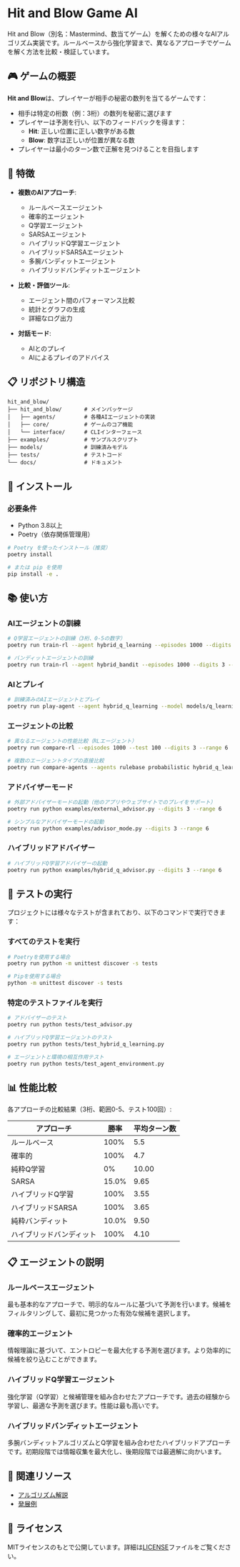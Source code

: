 # Hit and Blow Game AI

Hit and Blow（別名：Mastermind、数当てゲーム）を解くための様々なAIアルゴリズム実装です。ルールベースから強化学習まで、異なるアプローチでゲームを解く方法を比較・検証しています。

## 🎮 ゲームの概要

**Hit and Blow**は、プレイヤーが相手の秘密の数列を当てるゲームです：

- 相手は特定の桁数（例：3桁）の数列を秘密に選びます
- プレイヤーは予測を行い、以下のフィードバックを得ます：
  - **Hit**: 正しい位置に正しい数字がある数
  - **Blow**: 数字は正しいが位置が異なる数
- プレイヤーは最小のターン数で正解を見つけることを目指します

## 🚀 特徴

- **複数のAIアプローチ**:
  - ルールベースエージェント
  - 確率的エージェント
  - Q学習エージェント
  - SARSAエージェント
  - ハイブリッドQ学習エージェント
  - ハイブリッドSARSAエージェント
  - 多腕バンディットエージェント
  - ハイブリッドバンディットエージェント

- **比較・評価ツール**:
  - エージェント間のパフォーマンス比較
  - 統計とグラフの生成
  - 詳細なログ出力

- **対話モード**:
  - AIとのプレイ
  - AIによるプレイのアドバイス

## 📋 リポジトリ構造

```
hit_and_blow/
├── hit_and_blow/       # メインパッケージ
│   ├── agents/         # 各種AIエージェントの実装
│   ├── core/           # ゲームのコア機能
│   └── interface/      # CLIインターフェース
├── examples/           # サンプルスクリプト
├── models/             # 訓練済みモデル
├── tests/              # テストコード
└── docs/               # ドキュメント
```

## 🔧 インストール

### 必要条件
- Python 3.8以上
- Poetry（依存関係管理用）

```bash
# Poetry を使ったインストール（推奨）
poetry install

# または pip を使用
pip install -e .
```

## 📚 使い方

### AIエージェントの訓練

```bash
# Q学習エージェントの訓練（3桁、0-5の数字）
poetry run train-rl --agent hybrid_q_learning --episodes 1000 --digits 3 --range 6

# バンディットエージェントの訓練
poetry run train-rl --agent hybrid_bandit --episodes 1000 --digits 3 --range 6
```

### AIとプレイ

```bash
# 訓練済みのAIエージェントとプレイ
poetry run play-agent --agent hybrid_q_learning --model models/q_learning_model.pkl
```

### エージェントの比較

```bash
# 異なるエージェントの性能比較（RLエージェント）
poetry run compare-rl --episodes 1000 --test 100 --digits 3 --range 6

# 複数のエージェントタイプの直接比較
poetry run compare-agents --agents rulebase probabilistic hybrid_q_learning --games 10 --digits 3 --range 6 --verbose
```

### アドバイザーモード

```bash
# 外部アドバイザーモードの起動（他のアプリやウェブサイトでのプレイをサポート）
poetry run python examples/external_advisor.py --digits 3 --range 6

# シンプルなアドバイザーモードの起動
poetry run python examples/advisor_mode.py --digits 3 --range 6
```

### ハイブリッドアドバイザー

```bash
# ハイブリッドQ学習アドバイザーの起動
poetry run python examples/hybrid_q_advisor.py --digits 3 --range 6
```

## 🧪 テストの実行

プロジェクトには様々なテストが含まれており、以下のコマンドで実行できます：

### すべてのテストを実行

```bash
# Poetryを使用する場合
poetry run python -m unittest discover -s tests

# Pipを使用する場合
python -m unittest discover -s tests
```

### 特定のテストファイルを実行

```bash
# アドバイザーのテスト
poetry run python tests/test_advisor.py

# ハイブリッドQ学習エージェントのテスト
poetry run python tests/test_hybrid_q_learning.py

# エージェントと環境の相互作用テスト
poetry run python tests/test_agent_environment.py
```

## 📊 性能比較

各アプローチの比較結果（3桁、範囲0-5、テスト100回）:

| アプローチ | 勝率 | 平均ターン数 |
|------------|------|--------------|
| ルールベース | 100% | 5.5 |
| 確率的 | 100% | 4.7 |
| 純粋Q学習 | 0% | 10.00 |
| SARSA | 15.0% | 9.65 |
| ハイブリッドQ学習 | 100% | 3.55 |
| ハイブリッドSARSA | 100% | 3.65 |
| 純粋バンディット | 10.0% | 9.50 |
| ハイブリッドバンディット | 100% | 4.10 |

## 📋 エージェントの説明

### ルールベースエージェント

最も基本的なアプローチで、明示的なルールに基づいて予測を行います。候補をフィルタリングして、最初に見つかった有効な候補を選択します。

### 確率的エージェント

情報理論に基づいて、エントロピーを最大化する予測を選びます。より効率的に候補を絞り込むことができます。

### ハイブリッドQ学習エージェント

強化学習（Q学習）と候補管理を組み合わせたアプローチです。過去の経験から学習し、最適な予測を選びます。性能は最も高いです。

### ハイブリッドバンディットエージェント

多腕バンディットアルゴリズムとQ学習を組み合わせたハイブリッドアプローチです。初期段階では情報収集を最大化し、後期段階では最適解に向かいます。


## 🔗 関連リソース

- [アルゴリズム解説](./docs/algorithms.md)
- [発展例](./docs/advanced_usage.md)

## 📄 ライセンス

MITライセンスのもとで公開しています。詳細は[LICENSE](./LICENSE)ファイルをご覧ください。
